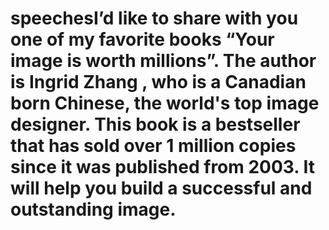 # speechesI’d like to share with you one of my favorite books “Your image is worth millions”.  The author is Ingrid Zhang , who is a Canadian born Chinese, the world's top image designer.  This book is a bestseller that has sold over 1 million copies since it was published from 2003.  It will help you build a successful and outstanding image.

